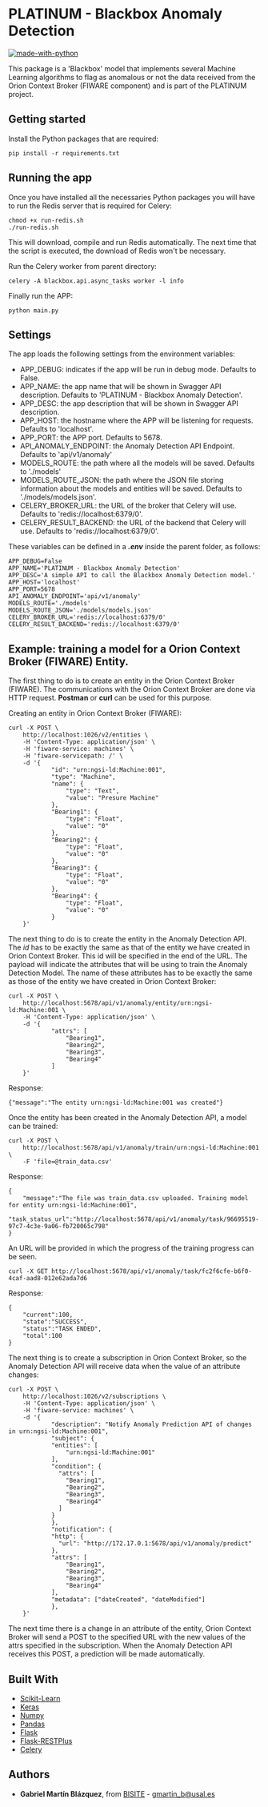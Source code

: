 # PLATINUM - Blackbox Anomaly Detection

[![made-with-python](https://img.shields.io/badge/Made%20with-Python-1f425f.svg)](https://www.python.org/)

This package is a 'Blackbox' model that implements several Machine Learning algorithms to flag as anomalous or not the
data received from the Orion Context Broker (FIWARE component) and is part of the PLATINUM project.

## Getting started

Install the Python packages that are required:

    pip install -r requirements.txt

## Running the app

Once you have installed all the necessaries Python packages you will have to run the Redis server that is required for
Celery:
    
    chmod +x run-redis.sh
    ./run-redis.sh
    
This will download, compile and run Redis automatically. The next time that the script is executed, the download of
Redis won't be necessary.

Run the Celery worker from parent directory:

    celery -A blackbox.api.async_tasks worker -l info
    
Finally run the APP:

    python main.py
    
## Settings

The app loads the following settings from the environment variables:

* APP_DEBUG: indicates if the app will be run in debug mode. Defaults to False.
* APP_NAME: the app name that will be shown in Swagger API description. 
            Defaults to 'PLATINUM - Blackbox Anomaly Detection'.
* APP_DESC: the app description that will be shown in Swagger API description.
* APP_HOST: the hostname where the APP will be listening for requests. Defaults to 'localhost'.
* APP_PORT: the APP port. Defaults to 5678.
* API_ANOMALY_ENDPOINT: the Anomaly Detection API Endpoint. Defaults to 'api/v1/anomaly'
* MODELS_ROUTE: the path where all the models will be saved. Defaults to './models'
* MODELS_ROUTE_JSON: the path where the JSON file storing information about the models and entities will be saved.
                     Defaults to './models/models.json'.
* CELERY_BROKER_URL: the URL of the broker that Celery will use. Defaults to 'redis://localhost:6379/0'.
* CELERY_RESULT_BACKEND: the URL of the backend that Celery will use. Defaults to 'redis://localhost:6379/0'.

These variables can be defined in a _**.env**_ inside the parent folder, as follows:

    APP_DEBUG=False
    APP_NAME='PLATINUM - Blackbox Anomaly Detection'
    APP_DESC='A simple API to call the Blackbox Anomaly Detection model.'
    APP_HOST='localhost'
    APP_PORT=5678
    API_ANOMALY_ENDPOINT='api/v1/anomaly'
    MODELS_ROUTE='./models'
    MODELS_ROUTE_JSON='./models/models.json'
    CELERY_BROKER_URL='redis://localhost:6379/0'
    CELERY_RESULT_BACKEND='redis://localhost:6379/0'
    
## Example: training a model for a Orion Context Broker (FIWARE) Entity.

The first thing to do is to create an entity in the Orion Context Broker (FIWARE). The communications with the Orion
Context Broker are done via HTTP request. **Postman** or **curl** can be used for this purpose.

Creating an entity in Orion Context Broker (FIWARE):

    curl -X POST \
        http://localhost:1026/v2/entities \
        -H 'Content-Type: application/json' \
        -H 'fiware-service: machines' \
        -H 'fiware-servicepath: /' \
        -d '{
                "id": "urn:ngsi-ld:Machine:001",
                "type": "Machine",
                "name": {
                    "type": "Text",
                    "value": "Presure Machine"
                },
                "Bearing1": {
                    "type": "Float",
                    "value": "0"
                },
                "Bearing2": {
                    "type": "Float",
                    "value": "0"
                },
                "Bearing3": {
                    "type": "Float",
                    "value": "0"
                },
                "Bearing4": {
                    "type": "Float",
                    "value": "0"
                }
        }'
      
The next thing to do is to create the entity in the Anomaly Detection API. The *id* has to be exactly the same as that of
the entity we have created in Orion Context Broker. This id will be specified in the end of the URL. The payload will indicate
the attributes that will be using to train the Anomaly Detection Model. The name of these attributes has to be exactly the same
as those of the entity we have created in Orion Context Broker:

    curl -X POST \
        http://localhost:5678/api/v1/anomaly/entity/urn:ngsi-ld:Machine:001 \
        -H 'Content-Type: application/json' \
        -d '{
                "attrs": [
                    "Bearing1",
                    "Bearing2",
                    "Bearing3",
                    "Bearing4"
                ]
        }'
        
Response:

    {"message":"The entity urn:ngsi-ld:Machine:001 was created"}

Once the entity has been created in the Anomaly Detection API, a model can be trained:

    curl -X POST \
        http://localhost:5678/api/v1/anomaly/train/urn:ngsi-ld:Machine:001 \
        -F 'file=@train_data.csv'
       
Response:

    {
        "message":"The file was train_data.csv uploaded. Training model for entity urn:ngsi-ld:Machine:001",
        "task_status_url":"http://localhost:5678/api/v1/anomaly/task/96695519-97c7-4c3e-9a06-fb720065c798"
    }
        
An URL will be provided in which the progress of the training progress can be seen.

    curl -X GET http://localhost:5678/api/v1/anomaly/task/fc2f6cfe-b6f0-4caf-aad8-012e62ada7d6
        
Response:

    {
        "current":100,
        "state":"SUCCESS",
        "status":"TASK ENDED",
        "total":100
    }

The next thing is to create a subscription in Orion Context Broker, so the Anomaly Detection API
will receive data when the value of an attribute changes:

    curl -X POST \
        http://localhost:1026/v2/subscriptions \
        -H 'Content-Type: application/json' \
        -H 'fiware-service: machines' \
        -d '{
                "description": "Notify Anomaly Prediction API of changes in urn:ngsi-ld:Machine:001",
                "subject": {
                "entities": [
                    "urn:ngsi-ld:Machine:001"
                ],
                "condition": {
                  "attrs": [
                    "Bearing1",
                    "Bearing2",
                    "Bearing3",
                    "Bearing4"
                  ]
                }
                },
                "notification": {
                "http": {
                  "url": "http://172.17.0.1:5678/api/v1/anomaly/predict"
                },
                "attrs": [
                    "Bearing1",
                    "Bearing2",
                    "Bearing3",
                    "Bearing4"
                ],
                "metadata": ["dateCreated", "dateModified"]
                },
        }'
        
The next time there is a change in an attribute of the entity, Orion Context Broker will send a POST to the
specified URL with the new values of the attrs specified in the subscription. When the Anomaly Detection API
receives this POST, a prediction will be made automatically.

## Built With

* [Scikit-Learn](https://scikit-learn.org/stable/index.html)
* [Keras](https://keras.io)
* [Numpy](https://numpy.org/)
* [Pandas](https://pandas.pydata.org/)
* [Flask](https://flask.palletsprojects.com/en/1.1.x/)
* [Flask-RESTPlus](https://flask-restplus.readthedocs.io/en/stable/)
* [Celery](http://www.celeryproject.org/)

## Authors

* **Gabriel Martín Blázquez**, from [BISITE](https://bisite.usal.es) - gmartin_b@usal.es
